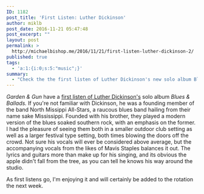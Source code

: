 ```yaml
---
ID: 1182
post_title: 'First Listen: Luther Dickinson'
author: miklb
post_date: 2016-11-21 05:47:48
post_excerpt: ""
layout: post
permalink: >
  http://michaelbishop.me/2016/11/21/first-listen-luther-dickinson-2/
published: true
tags:
  - 'a:1:{i:0;s:5:"music";}'
summary:
  - "Check the the first listen of Luther Dickinson's new solo album Blues & Ballads at Garden & Gun http://gardenandgun.com/blog/first-listen-luther-dickinson-blues-ballads"
---
```

<cite>Garden &amp; Gun</cite> have a [first listen of Luther Dickinson's](http://gardenandgun.com/blog/first-listen-luther-dickinson-blues-ballads) solo album <cite>Blues &amp; Ballads.</cite> If you're not familiar with Dickinson, he was a founding member of the band North Missippi All-Stars, a raucous blues band hailing from their name sake Mississippi. Founded with his brother, they played a modern version of the blues soaked southern rock, with an emphasis on the former. I had the pleasure of seeing them both in a smaller outdoor club setting as well as a larger festival type setting, both times blowing the doors off the crowd. Not sure his vocals will ever be considered above average, but the accompanying vocals from the likes of Mavis Staples balances it out. The lyrics and guitars more than make up for his singing, and its obvious the apple didn't fall from the tree, as you can tell he knows his way around the studio.

As first listens go, I'm enjoying it and will certainly be added to the rotation the next week.

<a href="https://brid.gy/publish/twitter"></a>